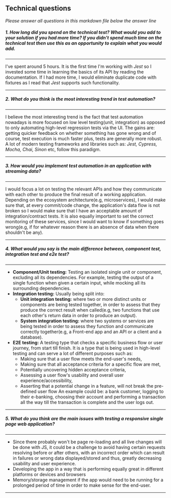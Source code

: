 
## Technical questions

_Please answer all questions in this markdown file below the answer line_

##### 1. How long did you spend on the technical test? What would you add to your solution if you had more time? If you didn't spend much time on the technical test then use this as an opportunity to explain what you would add.

---
I've spent around 5 hours. It is the first time I'm working with <em>Jest</em> so I invested some time in learning the basics of its API by reading the documentation. If I had more time, I would eliminate duplicate code with fixtures as I read that <em>Jest</em> supports such functionality.

---

##### 2. What do you think is the most interesting trend in test automation?

---
I believe the most interesting trend is the fact that test automation nowadays is more focused on low level testing(unit, integration) as opposed to only automating high-level regression tests via the UI. The gains are: getting quicker feedback on whether something has gone wrong and of course, test execution is much faster plus, tests are generally more robust. A lot of modern testing frameworks and libraries such as: <em>Jest, Cypress, Mocha, Chai, Sinon</em> etc, follow this paradigm.

---

##### 3. How would you implement test automation in an application with streaming data?

----
I would focus a lot on testing the relevant APIs and how they communicate with each other to produce the final result of a working application. Depending on the ecosystem architecture(e.g, microservices), I would make sure that, at every commit/code change, the application's data flow is not broken so I would make sure that I have an acceptable amount of integration/contract tests.
It is also equally important to set the correct monitoring of these services, since I would want to know if something goes wrong(e.g, if for whatever reason there is an absence of data when there shouldn't be any).
 
----

##### 4. What would you say is the main difference between, component test, integration test and e2e test?
   
---
- <strong>Component/Unit testing:</strong> Testing an isolated single unit or component, excluding all its dependencies. For example, testing the output of a single function when given a certain input, while mocking all its surrounding dependencies.
- <strong>Integration testing:</strong> Usually being split into: 
     - <strong>Unit integration testing:</strong> where two or more distinct units or components are being tested together, in order to assess that they produce the correct result when called(e.g, two functions that use each other's return data in order to produce an output).
     - <strong>System integration testing:</strong> where two systems or services are being tested in order to assess they function and communicate correctly together(e.g, a Front-end app and an API or a client and a database).
- <strong>E2E testing:</strong> A testing type that checks a specific business flow or user journey, from start till finish. It is a type that is being used in high-level testing and can serve a lot of different purposes such as:
    - Making sure that a user flow meets the end-user's needs,
    - Making sure that all acceptance criteria for a specific flow are met,
    - Potentially uncovering hidden acceptance criteria,
    - Assessing a user flow's usability and overall user experience/accessibility,
    - Asserting that a potential change in a feature, will not break the pre-defined user flow
    An example could be: a bank customer, logging to their e-banking, choosing their account and performing a transaction all the way till the transaction is complete and the user logs out.
    
---

##### 5. What do you think are the main issues with testing a responsive single page web application?

---
- Since there probably won't be page re-loading and all live changes will be done with JS, it could be a challenge to avoid having certain requests resolving before or after others, with an incorrect order which can result in failures or wrong data displayed/stored and thus, greatly decreasing usability and user experience.
- Developing the app in a way that is performing equally great in different platforms or devices and browsers
- Memory/storage management if the app would need to be running for a prolonged period of time in order to make sense for the end-user.
 
---
